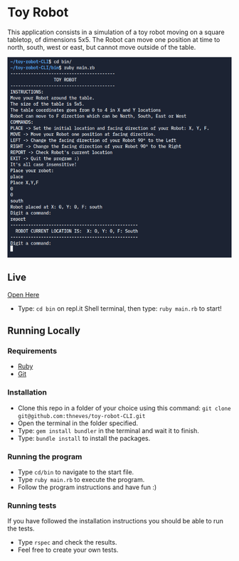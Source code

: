 # Toy Robot

This application consists in a simulation of a toy robot moving on a square tabletop, of dimensions 5x5.
The Robot can move one position at time to north, south, west or east, but cannot move outside of the table.

![screenshot](./toyrobot.png)

## Live

[Open Here](https://replit.com/@ThalesNeves/toy-robot-CLI#.replit)
- Type: `cd bin` on repl.it Shell terminal, then type: `ruby main.rb` to start!

## Running Locally

### Requirements

- [Ruby](https://www.ruby-lang.org/en/downloads/)
- [Git](https://git-scm.com/)

### Installation

- Clone this repo in a folder of your choice using this command: `git clone git@github.com:thneves/toy-robot-CLI.git`
- Open the terminal in the folder specified.
- Type: `gem install bundler` in the terminal and wait it to finish.
- Type: `bundle install` to install the packages.

### Running the program

- Type `cd/bin` to navigate to the start file.
- Type `ruby main.rb` to execute the program.
- Follow the program instructions and have fun :)

### Running tests

If you have followed the installation instructions you should be able to run the tests.
- Type `rspec` and check the results.
- Feel free to create your own tests.